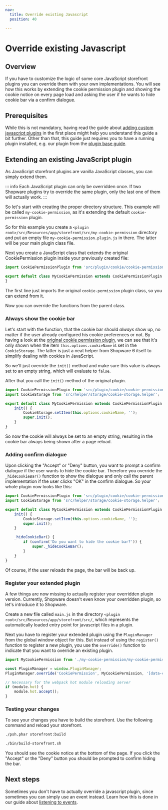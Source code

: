 ```yaml
---
nav:
  title: Override existing Javascript
  position: 40

---
```


# Override existing Javascript

## Overview

If you have to customize the logic of some core JavaScript storefront plugins you can override them with your own implementations. You will see how this works by extending the cookie permission plugin and showing the cookie notice on every page load and asking the user if he wants to hide cookie bar via a confirm dialogue.

## Prerequisites

While this is not mandatory, having read the guide about [adding custom javascript plugins](add-custom-javascript) in the first place might help you understand this guide a bit further. Other than that, this guide just requires you to have a running plugin installed, e.g. our plugin from the [plugin base guide](../plugin-base-guide).

## Extending an existing JavaScript plugin

As JavaScript storefront plugins are vanilla JavaScript classes, you can simply extend them.

::: info
Each JavaScript plugin can only be overridden once. If two Shopware plugins try to override the same plugin, only the last one of them will actually work.
:::

So let's start with creating the proper directory structure. This example will be called `my-cookie-permission`, as it's extending the default `cookie-permission` plugin.

So for this example you create a `<plugin root>/src/Resources/app/storefront/src/my-cookie-permission` directory and put an empty file `my-cookie-permission.plugin.js` in there. The latter will be your main plugin class file.

Next you create a JavaScript class that extends the original CookiePermission plugin inside your previously created file:

```javascript
import CookiePermissionPlugin from 'src/plugin/cookie/cookie-permission.plugin';

export default class MyCookiePermission extends CookiePermissionPlugin {
}
```

The first line just imports the original `cookie-permission` plugin class, so you can extend from it.

Now you can override the functions from the parent class.

### Always show the cookie bar

Let's start with the function, that the cookie bar should _always_ show up, no matter if the user already configured his cookie preferences or not. By having a look at the [original cookie permission plugin](https://github.com/shopware/platform/blob/v6.3.4.0/src/Storefront/Resources/app/storefront/src/plugin/cookie/cookie-permission.plugin.js#L46-L53), we can see that it's only shown when the item `this.options.cookieName` is set in the `CookieStorage`. The latter is just a neat helper from Shopware 6 itself to simplify dealing with cookies in JavaScript.

So we'll just override the `init()` method and make sure this value is always set to an empty string, which will evaluate to `false`.

After that you call the `init()` method of the original plugin.

```javascript
import CookiePermissionPlugin from 'src/plugin/cookie/cookie-permission.plugin';
import CookieStorage from 'src/helper/storage/cookie-storage.helper';

export default class MyCookiePermission extends CookiePermissionPlugin {
    init() {
        CookieStorage.setItem(this.options.cookieName, '');
        super.init();
    }
}
```

So now the cookie will always be set to an empty string, resulting in the cookie bar always being shown after a page reload.

### Adding confirm dialogue

Upon clicking the "Accept" or "Deny" button, you want to prompt a confirm dialogue if the user wants to hide the cookie bar. Therefore you override the `_hideCookieBar()` function to show the dialogue and only call the parent implementation if the user clicks "OK" in the confirm dialogue. So your whole plugin now looks like this:

```javascript
import CookiePermissionPlugin from 'src/plugin/cookie/cookie-permission.plugin';
import CookieStorage from 'src/helper/storage/cookie-storage.helper';

export default class MyCookiePermission extends CookiePermissionPlugin {
    init() {
        CookieStorage.setItem(this.options.cookieName, '');
        super.init();
    }

    _hideCookieBar() {
        if (confirm('Do you want to hide the cookie bar?')) {
            super._hideCookieBar();
        }
    }
}
```

Of course, if the user reloads the page, the bar will be back up.

### Register your extended plugin

A few things are now missing to actually register your overridden plugin version. Currently, Shopware doesn't even know your overridden plugin, so let's introduce it to Shopware.

Create a new file called `main.js` in the directory `<plugin root>/src/Resources/app/storefront/src/`, which represents the automatically loaded entry point for javascript files in a plugin.

Next you have to register your extended plugin using the `PluginManager` from the global window object for this. But instead of using the `register()` function to register a new plugin, you use the `override()` function to indicate that you want to override an existing plugin.

```javascript
import MyCookiePermission from './my-cookie-permission/my-cookie-permission.plugin';

const PluginManager = window.PluginManager;
PluginManager.override('CookiePermission', MyCookiePermission, '[data-cookie-permission]');

// Necessary for the webpack hot module reloading server
if (module.hot) {
    module.hot.accept();
}
```

### Testing your changes

To see your changes you have to build the storefront. Use the following command and reload your storefront.

<Tabs>
<Tab title="Development template">

```bash
./psh.phar storefront:build
```
</Tab>

<Tab title="Production template">

```bash
./bin/build-storefront.sh
```
</Tab>
</Tabs>

You should see the cookie notice at the bottom of the page. If you click the "Accept" or the "Deny" button you should be prompted to confirm hiding the bar.

## Next steps

Sometimes you don't have to actually override a javascript plugin, since sometimes you can simply use an event instead. Learn how this is done in our guide about [listening to events](../plugin-fundamentals/listening-to-events).
